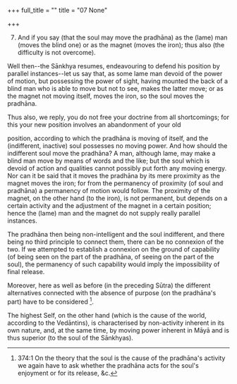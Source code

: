 +++
full_title = ""
title = "07 None"

+++


7. And if you say (that the soul may move the pradhāna) as the (lame) man (moves the blind one) or as the magnet (moves the iron); thus also (the difficulty is not overcome).

Well then--the Sānkhya resumes, endeavouring to defend his position by parallel instances--let us say that, as some lame man devoid of the power of motion, but possessing the power of sight, having mounted the back of a blind man who is able to move but not to see, makes the latter move; or as the magnet not moving itself, moves the iron, so the soul moves the pradhāna.

Thus also, we reply, you do not free your doctrine from all shortcomings; for this your new position involves an abandonment of your old

position, according to which the pradhāna is moving of itself, and the (indifferent, inactive) soul possesses no moving power. And how should the indifferent soul move the pradhāna? A man, although lame, may make a blind man move by means of words and the like; but the soul which is devoid of action and qualities cannot possibly put forth any moving energy. Nor can it be said that it moves the pradhāna by its mere proximity as the magnet moves the iron; for from the permanency of proximity (of soul and pradhāna) a permanency of motion would follow. The proximity of the magnet, on the other hand (to the iron), is not permanent, but depends on a certain activity and the adjustment of the magnet in a certain position; hence the (lame) man and the magnet do not supply really parallel instances.

The pradhāna then being non-intelligent and the soul indifferent, and there being no third principle to connect them, there can be no connexion of the two. If we attempted to establish a connexion on the ground of capability (of being seen on the part of the pradhāna, of seeing on the part of the soul), the permanency of such capability would imply the impossibility of final release.

Moreover, here as well as before (in the preceding Sūtra) the different alternatives connected with the absence of purpose (on the pradhāna's part) have to be considered [^fn_336].

The highest Self, on the other hand (which is the cause of the world, according to the Vedāntins), is characterised by non-activity inherent in its own nature, and, at the same time, by moving power inherent in Māyā and is thus superior (to the soul of the Sānkhyas).

[^fn_336]: 374:1 On the theory that the soul is the cause of the pradhāna's activity we again have to ask whether the pradhāna acts for the soul's enjoyment or for its release, &c.

